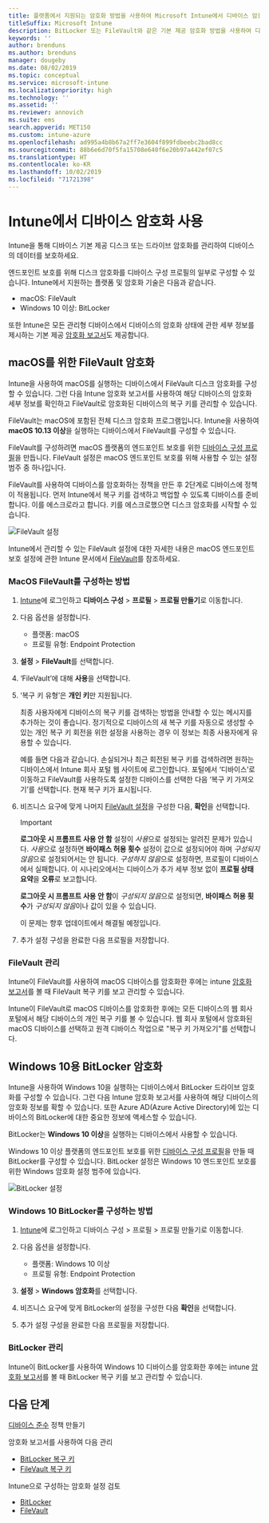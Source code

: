 ```yaml
---
title: 플랫폼에서 지원되는 암호화 방법을 사용하여 Microsoft Intune에서 디바이스 암호화
titleSuffix: Microsoft Intune
description: BitLocker 또는 FileVault와 같은 기본 제공 암호화 방법을 사용하여 디바이스를 암호화하고 Intune 포털 내에서 암호화된 디바이스의 복구 키를 관리하세요.
keywords: ''
author: brenduns
ms.author: brenduns
manager: dougeby
ms.date: 08/02/2019
ms.topic: conceptual
ms.service: microsoft-intune
ms.localizationpriority: high
ms.technology: ''
ms.assetid: ''
ms.reviewer: annovich
ms.suite: ems
search.appverid: MET150
ms.custom: intune-azure
ms.openlocfilehash: ad995a4b8b67a2ff7e3604f899fdbeebc2bad8cc
ms.sourcegitcommit: 88b6e6d70f5fa15708e640f6e20b97a442ef07c5
ms.translationtype: HT
ms.contentlocale: ko-KR
ms.lasthandoff: 10/02/2019
ms.locfileid: "71721398"
---
```

# <a name="use-device-encryption-with-intune"></a>Intune에서 디바이스 암호화 사용  

Intune을 통해 디바이스 기본 제공 디스크 또는 드라이브 암호화를 관리하여 디바이스의 데이터를 보호하세요.  

엔드포인트 보호를 위해 디스크 암호화를 디바이스 구성 프로필의 일부로 구성할 수 있습니다. Intune에서 지원하는 플랫폼 및 암호화 기술은 다음과 같습니다.  
- macOS: FileVault   
- Windows 10 이상: BitLocker  

또한 Intune은 모든 관리형 디바이스에서 디바이스의 암호화 상태에 관한 세부 정보를 제시하는 기본 제공 [암호화 보고서](encryption-monitor.md)도 제공합니다.  

## <a name="filevault-encryption-for-macos"></a>macOS를 위한 FileVault 암호화  

Intune을 사용하여 macOS를 실행하는 디바이스에서 FileVault 디스크 암호화를 구성할 수 있습니다. 그런 다음 Intune 암호화 보고서를 사용하여 해당 디바이스의 암호화 세부 정보를 확인하고 FileVault로 암호화된 디바이스의 복구 키를 관리할 수 있습니다.  

FileVault는 macOS에 포함된 전체 디스크 암호화 프로그램입니다. Intune을 사용하여 **macOS 10.13 이상**을 실행하는 디바이스에서 FileVault를 구성할 수 있습니다.  

FileVault를 구성하려면 macOS 플랫폼의 엔드포인트 보호를 위한 [디바이스 구성 프로필](../configuration/device-profile-create.md)을 만듭니다. FileVault 설정은 macOS 엔드포인트 보호를 위해 사용할 수 있는 설정 범주 중 하나입니다.  

FileVault를 사용하여 디바이스를 암호화하는 정책을 만든 후 2단계로 디바이스에 정책이 적용됩니다. 먼저 Intune에서 복구 키를 검색하고 백업할 수 있도록 디바이스를 준비합니다. 이를 에스크로라고 합니다. 키를 에스크로했으면 디스크 암호화를 시작할 수 있습니다.

![FileVault 설정](./media/encrypt-devices/filevault-settings.png)

Intune에서 관리할 수 있는 FileVault 설정에 대한 자세한 내용은 macOS 엔드포인트 보호 설정에 관한 Intune 문서에서 [FileVault](endpoint-protection-macos.md#filevault)를 참조하세요.  

### <a name="how-to-configure-macos-filevault"></a>MacOS FileVault를 구성하는 방법 

1. [Intune](https://go.microsoft.com/fwlink/?linkid=2090973)에 로그인하고 **디바이스 구성** > **프로필** > **프로필 만들기**로 이동합니다.  

2. 다음 옵션을 설정합니다.  

   - 플랫폼: macOS  
   - 프로필 유형: Endpoint Protection  

3. **설정** > **FileVault**를 선택합니다.  

4. ‘FileVault’에 대해 **사용**을 선택합니다.   

5. ‘복구 키 유형’은 **개인 키**만 지원됩니다.   

   최종 사용자에게 디바이스의 복구 키를 검색하는 방법을 안내할 수 있는 메시지를 추가하는 것이 좋습니다. 정기적으로 디바이스의 새 복구 키를 자동으로 생성할 수 있는 개인 복구 키 회전을 위한 설정을 사용하는 경우 이 정보는 최종 사용자에게 유용할 수 있습니다.  

   예를 들면 다음과 같습니다. 손실되거나 최근 회전된 복구 키를 검색하려면 원하는 디바이스에서 Intune 회사 포털 웹 사이트에 로그인합니다. 포털에서 ‘디바이스’로 이동하고 FileVault를 사용하도록 설정한 디바이스를 선택한 다음 ‘복구 키 가져오기’를 선택합니다.   현재 복구 키가 표시됩니다.  

6. 비즈니스 요구에 맞게 나머지 [FileVault 설정](endpoint-protection-macos.md#filevault)을 구성한 다음, **확인**을 선택합니다.  

   > [!IMPORTANT]  
   > **로그아웃 시 프롬프트 사용 안 함** 설정이 *사용*으로 설정되는 알려진 문제가 있습니다. *사용*으로 설정하면 **바이패스 허용 횟수** 설정이 값으로 설정되어야 하며 *구성되지 않음*으로 설정되어서는 안 됩니다. *구성하지 않음*으로 설정하면, 프로필이 디바이스에서 실패합니다. 이 시나리오에서는 디바이스가 추가 세부 정보 없이 **프로필 상태 요약**을 **오류**로 보고합니다.
   > 
   > **로그아웃 시 프롬프트 사용 안 함**이 *구성되지 않음*으로 설정되면, **바이패스 허용 횟수**가 *구성되지 않음*이나 값이 있을 수 있습니다.  
   > 
   > 이 문제는 향후 업데이트에서 해결될 예정입니다. 

7. 추가 설정 구성을 완료한 다음 프로필을 저장합니다.  

### <a name="manage-filevault"></a>FileVault 관리  

Intune이 FileVault를 사용하여 macOS 디바이스를 암호화한 후에는 intune [암호화 보고서](encryption-monitor.md)를 볼 때 FileVault 복구 키를 보고 관리할 수 있습니다.  

Intune이 FileVault로 macOS 디바이스를 암호화한 후에는 모든 디바이스의 웹 회사 포털에서 해당 디바이스의 개인 복구 키를 볼 수 있습니다. 웹 회사 포털에서 암호화된 macOS 디바이스를 선택하고 원격 디바이스 작업으로 "복구 키 가져오기"를 선택합니다. 

## <a name="bitlocker-encryption-for-windows-10"></a>Windows 10용 BitLocker 암호화  

Intune을 사용하여 Windows 10을 실행하는 디바이스에서 BitLocker 드라이브 암호화를 구성할 수 있습니다. 그런 다음 Intune 암호화 보고서를 사용하여 해당 디바이스의 암호화 정보를 확할 수 있습니다. 또한 Azure AD(Azure Active Directory)에 있는 디바이스의 BitLocker에 대한 중요한 정보에 액세스할 수 있습니다.  

BitLocker는 **Windows 10 이상**을 실행하는 디바이스에서 사용할 수 있습니다.  

Windows 10 이상 플랫폼의 엔드포인트 보호를 위한 [디바이스 구성 프로필](../configuration/device-profile-create.md)을 만들 때 BitLocker를 구성할 수 있습니다. BitLocker 설정은 Windows 10 엔드포인트 보호를 위한 Windows 암호화 설정 범주에 있습니다.    

![BitLocker 설정](./media/encrypt-devices/bitlocker-settings.png) 

### <a name="how-to-configure-windows-10-bitlocker"></a>Windows 10 BitLocker를 구성하는 방법  

1. [Intune](https://go.microsoft.com/fwlink/?linkid=2090973)에 로그인하고 디바이스 구성 > 프로필 > 프로필 만들기로 이동합니다.  

2. 다음 옵션을 설정합니다.  
   - 플랫폼: Windows 10 이상  
   - 프로필 유형: Endpoint Protection  

3. **설정** > **Windows 암호화**를 선택합니다.

4. 비즈니스 요구에 맞게 BitLocker의 설정을 구성한 다음 **확인**을 선택합니다.  

5. 추가 설정 구성을 완료한 다음 프로필을 저장합니다.  

### <a name="manage-bitlocker"></a>BitLocker 관리  

Intune이 BitLocker를 사용하여 Windows 10 디바이스를 암호화한 후에는 intune [암호화 보고서](encryption-monitor.md)를 볼 때 BitLocker 복구 키를 보고 관리할 수 있습니다.  

## <a name="next-steps"></a>다음 단계  

[디바이스 준수](compliance-policy-create-windows.md) 정책 만들기  

암호화 보고서를 사용하여 다음 관리  
- [BitLocker 복구 키](encryption-monitor.md#bitlocker-recovery-keys)
- [FileVault 복구 키](encryption-monitor.md#filevault-recovery-keys)

Intune으로 구성하는 암호화 설정 검토  
- [BitLocker](endpoint-protection-windows-10.md#windows-encryption)  
- [FileVault](endpoint-protection-macos.md#filevault)  
 
 
